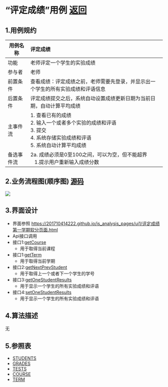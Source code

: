 # “评定成绩”用例  [返回](../README.md)
## 1.用例规约
|用例名称|评定成绩|
|-------|:-------------|
|功能|老师评定一个学生的实验成绩|
|参与者|老师|
|前置条件|查看成绩：评定成绩之前，老师需要先登录，并显示出一个学生的所有实验成绩和评语信息|
|后置条件| 评定成绩提交之后，系统自动设置成绩更新日期为当前日期，自动计算平均成绩|
|主事件流| 1. 查看已有的成绩 <br/> 2. 输入一个或者多个实验的成绩和评语  <br/> 3. 提交  <br/> 4. 系统存储实验成绩和评语<br/> 5. 系统自动计算平均成绩|
|备选事件流|2a. 成绩必须是0至100之间，可以为空，但不能超界 <br/>&nbsp;&nbsp; 1.提示用户重新输入成绩分数|

## 2.业务流程图(顺序图)  [源码](../源码/4.puml)
![](../.README_images/5.png)
## 3.界面设计
- 界面参照 https://201710414222.github.io/is_analysis_pages/ui1/评定成绩第一学期软分页面.html
- Api接口调用
 - 接口1:[getCourse](../接口/getCourse.md)
    - 用于取得当前课程
 - 接口1:[getTerm](../接口/getTerm.md)
    - 用于取得当前学期
 - 接口2:[getNextPrevStudent](../接口/getNextPrevStudent.md)
    - 用于取得上一个或者下一个学生的学号
 - 接口3:[getOneStudentResults](../接口/getOneStudentResults.md)
    - 用于显示一个学生的所有实验成绩和评语
 - 接口4:[setOneStudentResults](../接口/setOneStudentResults.md)
    - 用于显示一个学生的所有实验成绩和评语
## 4.算法描述

无
## 5.参照表
- [STUDENTS](../数据库设计.md)
- [GRADES](../数据库设计.md)
- [TESTS](../数据库设计.md)
- [COURSE](../数据库设计.md)
- [TERM](../数据库设计.md)
